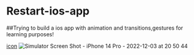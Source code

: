 # Restart-ios-app

##Trying to build a ios app with animation and transitions,gestures for learning purposes!

[icon](https://user-images.githubusercontent.com/23694205/205448305-7f1679bb-fbe1-4009-ac9d-46b73860e231.png)
![Simulator Screen Shot - iPhone 14 Pro - 2022-12-03 at 20 50 44](https://user-images.githubusercontent.com/23694205/205448341-8f5d806f-c0fb-40f1-9100-4f563f984ea2.png)
